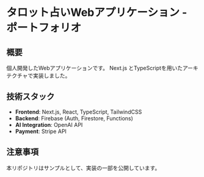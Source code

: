 # タロット占いWebアプリケーション - ポートフォリオ

## 概要
個人開発したWebアプリケーションです。
Next.js とTypeScriptを用いたアーキテクチャで実装しました。

## 技術スタック
- **Frontend**: Next.js, React, TypeScript, TailwindCSS
- **Backend**: Firebase (Auth, Firestore, Functions)
- **AI Integration**: OpenAI API
- **Payment**: Stripe API

## 注意事項
本リポジトリはサンプルとして、実装の一部を公開しています。